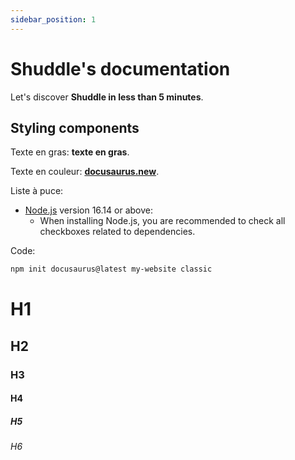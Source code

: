 ```yaml
---
sidebar_position: 1
---
```


# Shuddle's documentation

Let's discover **Shuddle in less than 5 minutes**.

## Styling components

Texte en gras: **texte en gras**.

Texte en couleur: **[docusaurus.new](https://docusaurus.new)**.

Liste à puce:
- [Node.js](https://nodejs.org/en/download/) version 16.14 or above:
  - When installing Node.js, you are recommended to check all checkboxes related to dependencies.

Code:
```bash
npm init docusaurus@latest my-website classic
```

# H1
## H2
### H3
#### H4
##### H5
###### H6